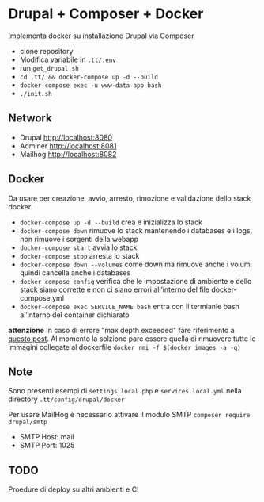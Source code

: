 # Drupal + Composer + Docker

Implementa docker su installazione Drupal via Composer

* clone repository
* Modifica variabile in `.tt/.env`
* run `get_drupal.sh`
* `cd .tt/ && docker-compose up -d --build`
* `docker-compose exec -u www-data app bash`
* `./init.sh`

## Network

* Drupal [http://localhost:8080](http://localhost:8080)
* Adminer [http://localhost:8081](http://localhost:8081)
* Mailhog [http://localhost:8082](http://localhost:8082)

## Docker

Da usare per creazione, avvio, arresto, rimozione e validazione dello stack docker.

* `docker-compose up -d --build` crea e inizializza lo stack
* `docker-compose down` rimuove lo stack mantenendo i databases e i logs, non rimuove i sorgenti della webapp
* `docker-compose start` avvia lo stack
* `docker-compose stop` arresta lo stack
* `docker-compose down --volumes` come down ma rimuove anche i volumi quindi cancella anche i databases
* `docker-compose config` verifica che le impostazione di ambiente e dello stack siano corrette e non ci siano errori all’interno del file docker-compose.yml
* `docker-compose exec SERVICE_NAME bash` entra con il termianle bash al’interno del container dichiarato

**attenzione** In caso di errore "max depth exceeded" fare riferimento a [questo post](https://stackoverflow.com/questions/47272611/docker-max-depth-exceeded).
Al momento la solzione pare essere quella di rimuovere tutte le immagini collegate al dockerfile `docker rmi -f $(docker images -a -q)`

## Note

Sono presenti esempi di `settings.local.php` e `services.local.yml` nella directory `.tt/config/drupal/docker`

Per usare MailHog è necessario attivare il modulo SMTP `composer require drupal/smtp`

* SMTP Host: mail
* SMTP Port: 1025

## TODO

Proedure di deploy su altri ambienti e CI
